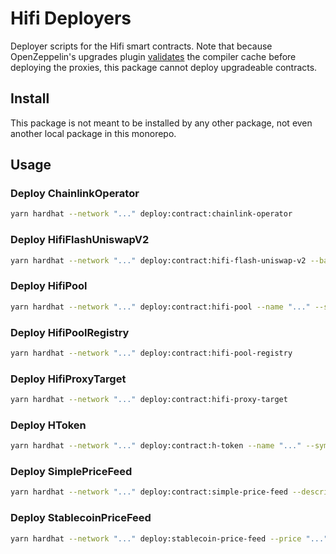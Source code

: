 # Hifi Deployers

Deployer scripts for the Hifi smart contracts. Note that because OpenZeppelin's upgrades plugin
[validates](https://github.com/OpenZeppelin/openzeppelin-upgrades/issues/402) the compiler cache before deploying the
proxies, this package cannot deploy upgradeable contracts.

## Install

This package is not meant to be installed by any other package, not even another local package in this monorepo.

## Usage

### Deploy ChainlinkOperator

```sh
yarn hardhat --network "..." deploy:contract:chainlink-operator
```

### Deploy HifiFlashUniswapV2

```sh
yarn hardhat --network "..." deploy:contract:hifi-flash-uniswap-v2 --balance-sheet "0x..." --uni-v2-factory "0x..." --uni-v2-pair-init-code-hash "0x..."
```

### Deploy HifiPool

```sh
yarn hardhat --network "..." deploy:contract:hifi-pool --name "..." --symbol "..." --h-token "0x..."
```

### Deploy HifiPoolRegistry

```sh
yarn hardhat --network "..." deploy:contract:hifi-pool-registry
```

### Deploy HifiProxyTarget

```sh
yarn hardhat --network "..." deploy:contract:hifi-proxy-target
```

### Deploy HToken

```sh
yarn hardhat --network "..." deploy:contract:h-token --name "..." --symbol "..." --maturity "..." --balance-sheet "0x..." ---underlying "0x..."
```

### Deploy SimplePriceFeed

```sh
yarn hardhat --network "..." deploy:contract:simple-price-feed --description "..."
```

### Deploy StablecoinPriceFeed

```sh
yarn hardhat --network "..." deploy:stablecoin-price-feed --price "..." --description "..."
```
